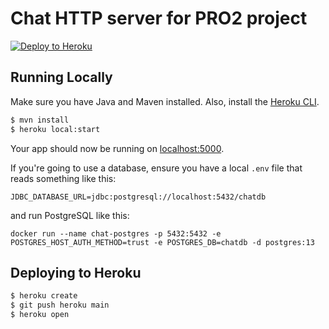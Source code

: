 # Chat HTTP server for PRO2 project

[![Deploy to Heroku](https://www.herokucdn.com/deploy/button.png)](https://heroku.com/deploy)

## Running Locally

Make sure you have Java and Maven installed.  Also, install the [Heroku CLI](https://cli.heroku.com/).

```sh
$ mvn install
$ heroku local:start
```

Your app should now be running on [localhost:5000](http://localhost:5000/).

If you're going to use a database, ensure you have a local `.env` file that reads something like this:

```
JDBC_DATABASE_URL=jdbc:postgresql://localhost:5432/chatdb
```

and run PostgreSQL like this:
```
docker run --name chat-postgres -p 5432:5432 -e POSTGRES_HOST_AUTH_METHOD=trust -e POSTGRES_DB=chatdb -d postgres:13
```

## Deploying to Heroku

```sh
$ heroku create
$ git push heroku main
$ heroku open
```
